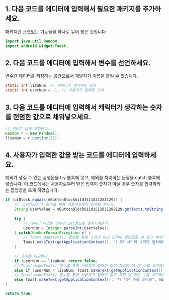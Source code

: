 ## 1. 다음 코드를 에디터에 입력해서 필요한 패키지를 추가하세요.
패키지란 관련있는 기능들을 하나로 묶어 놓은 것입니다.

```java
import java.util.Random;
import android.widget.Toast;
```

## 2. 다음 코드를 에디터에 입력해서 변수를 선언하세요.
변수란 데이터를 저장하는 공간으로서 개발자가 이름을 붙일 수 있습니다.

```java
static int lisaNum; // 캐릭터가 생각하는 숫자
static int userNum = -1; // 사용자가 입력한 숫자
```

## 3. 다음 코드를 에디터에 입력해서 캐릭터가 생각하는 숫자를 랜덤한 값으로 채워넣으세요.

```java
// 랜덤한 값을 대입한다.
Random r = new Random();
lisaNum = r.nextInt(51);
```

## 4. 사용자가 입력한 값을 받는 코드를 에디터에 입력하세요.
예외가 생길 수 있는 실행문을 try 블록에 넣고, 예외를 처리하는 문장을 catch 블록에 넣습니다. 이 코드에서는 사용자로부터 받은 입력이 숫자가 아닐 경우 숫자를 입력하라는 팝업창을 뜨게 하였습니다.

```java
if (uiBlock.equals(mButtonBlockUiId1511831288129)) {
    // .getText() 함수를 통해 사용자로부터 입력을 받는다.
    String userValue = mButtonBlockUiId1511831288129.getText).toString();
    
    try {
        // 데이터 타입을 정수인 int형으로 일치시켜준다.
        userNum = Integer.parseInt(userValue);
    } catch(NumberFormatException e) {
        // Toast.makeText() 함수를 통해 숫자가 아닌 입력이 들어왔을 떄 경고 메시지를 출력한다.
        Toast.makeText(getApplicationContext(), "1-50 사이의 숫자만 입력해야해!", Toast.LENGTH_LONG).show();
    }
    
    // 숫자를 비교한다.
    if (userNum == lisaNum) return false;
    // Toast.makeText() 함수를 통해 사용자가 입력한 값이 작으면 더 큰 수를 고르라는 팝업창을 띄운다.
    else if (userNum < lisaNum) Toast.makeText(getApplicationContext(), "더 큰 수를 골라봐", Toast.LENGTH_LONG).show();
    // Toast.makeText() 함수를 통해 사용자가 입력한 값이 크면 더 작은 수를 고르라는 팝업창을 띄운다. 
    else Toast.makeText(getApplicationContext(), "더 작은 수를 골라봐", Toast.LENGTH_LONG).show();
}

return true;
```

